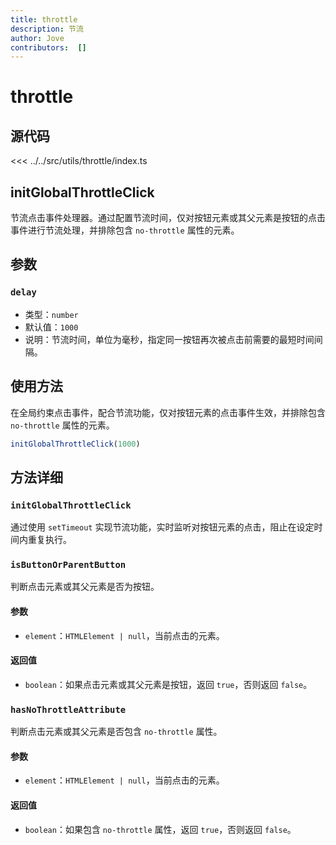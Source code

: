 ```yaml
---
title: throttle
description: 节流
author: Jove
contributors:  []
---
```


# throttle

## 源代码
<<< ../../src/utils/throttle/index.ts

## initGlobalThrottleClick
节流点击事件处理器。通过配置节流时间，仅对按钮元素或其父元素是按钮的点击事件进行节流处理，并排除包含 `no-throttle` 属性的元素。

## 参数

### `delay`
- 类型：`number`
- 默认值：`1000`
- 说明：节流时间，单位为毫秒，指定同一按钮再次被点击前需要的最短时间间隔。

## 使用方法

在全局约束点击事件，配合节流功能，仅对按钮元素的点击事件生效，并排除包含 `no-throttle` 属性的元素。

```typescript
initGlobalThrottleClick(1000)
```

## 方法详细

### `initGlobalThrottleClick`
通过使用 `setTimeout` 实现节流功能，实时监听对按钮元素的点击，阻止在设定时间内重复执行。

### `isButtonOrParentButton`
判断点击元素或其父元素是否为按钮。

#### 参数
- `element`：`HTMLElement | null`，当前点击的元素。

#### 返回值
- `boolean`：如果点击元素或其父元素是按钮，返回 `true`，否则返回 `false`。

### `hasNoThrottleAttribute`
判断点击元素或其父元素是否包含 `no-throttle` 属性。

#### 参数
- `element`：`HTMLElement | null`，当前点击的元素。

#### 返回值
- `boolean`：如果包含 `no-throttle` 属性，返回 `true`，否则返回 `false`。
